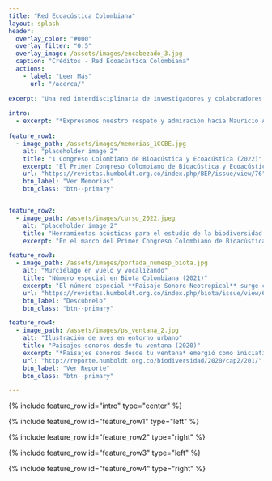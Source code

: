 ```yaml
---
title: "Red Ecoacústica Colombiana"
layout: splash
header:
  overlay_color: "#000"
  overlay_filter: "0.5"
  overlay_image: /assets/images/encabezado_3.jpg
  caption: "Créditos - Red Ecoacústica Colombiana"
  actions:
    - label: "Leer Más"
      url: "/acerca/"

excerpt: "Una red interdisciplinaria de investigadores y colaboradores comprometidos en explorar la intersección entre la acústica y la ecología, amplificando el conocimiento sobre la relación entre el sonido y el entorno natural."
      
intro: 
  - excerpt: "*Expresamos nuestro respeto y admiración hacia Mauricio Álvarez Rebolledo. Debido a su invaluable contribución a las colecciones biológicas del país, es nuestro deber asegurarnos de que su legado perdure eternamente.*"
  
feature_row1:
  - image_path: /assets/images/memorias_1CCBE.jpg
    alt: "placeholder image 2"
    title: "1 Congreso Colombiano de Bioacústica y Ecoacústica (2022)"
    excerpt: "El Primer Congreso Colombiano de Bioacústica y Ecoacústica (1CCBE) se llevó a cabo en la sede de Villa de Leyva del 25 al 28 de octubre de 2022 con la participación de 156 asistentes de diferentes regiones de Colombia y de investigadores de otros países como Paraguay, México, Estados Unidos, Francia e Inglaterra. Este fue el primer congreso dedicado a la bioacústica y la ecoacústica que se lleva a cabo en el país y el tercer país en Latinoamérica en organizar este tipo evento. En total, se presentaron 109 ponencias de 24 instituciones, brindando un estado del arte del avance científico con actores a nivel nacional e internacional. El 1CCBE se dividió en cinco simposios :  a) Arte sonoro, b) Monitoreo acústico para la conservación, c) Taxonomía integrativa y evolución, d) Metodologías de análisis cuantitativo, y e) Biomecánica, neuroetologia y comportamiento. Este evento evidenció que la bioacústica y la ecoacústica son ejes transversales que permiten integrar herpetólogos, ornitólogos, mastozoólogos, entomólogos, ingenieros y artistas para comprender cómo los sonidos naturales tejen los hilos de la tela de la vida."
    url: "https://revistas.humboldt.org.co/index.php/BEP/issue/view/76"
    btn_label: "Ver Memorias"
    btn_class: "btn--primary"


feature_row2:
  - image_path: /assets/images/curso_2022.jpeg
    alt: "placeholder image 2"
    title: "Herramientas acústicas para el estudio de la biodiversidad (2022)"
    excerpt: "En el marco del Primer Congreso Colombiano de Bioacústica y Ecoacústica se realizó el curso titulado *Herramientas acústicas para el estudio de la biodiversidad*. En la Reserva Natural Rogitama se reunieron profesionales de diversas disciplinas, para aprender acerca de herramientas metodológicas acústicas aplicables al estudio y monitoreo de la biodiversidad. El curso contó con la participación de un equipo de instructores que han trabajado durante muchos años en este campo, incluyendo al ornitólogo Mauricio Álvarez Rebolledo, creador de la Colección de Sonidos Ambientales, quien compartió su experiencia y maravilló a los asistentes con piezas de historia natural vinculadas a señales acústicas disponibles en la Colección. Finalmente, los asistentes desarrollaron proyectos cortos de investigación que les ayudaron a afianzar sus conocimientos de manera práctica. Este curso, constituye la continuación de una serie de esfuerzos que desde el Instituto Humboldt y la Red Colombiana de Ecoacústica, se han realizado para generar generaciones cada vez más interesadas en el uso de nuevas tecnologías para el desarrollo de investigaciones o piezas de divulgación científica."

feature_row3:
  - image_path: /assets/images/portada_numesp_biota.jpg
    alt: "Murciélago en vuelo y vocalizando"
    title: "Número especial en Biota Colombiana (2021)"
    excerpt: "El número especial **Paisaje Sonoro Neotropical** surge como una colaboración entre la Red Ecoacustica Colombiana, La Fundación Reserva Natural la Palmita y el Instituto Humboldt. Este número especial, de la revista Biota Colombiana, reúne 13 artículos sobre una variedad de temas relacionados con el uso del sonido para estudiar el medio ambiente en Latino América. El número cuenta con esfuerzos en todas las dimensiones, desde trabajos metodológicos, ciencia de datos, y aplicaciones en ecología y conservación. La colaboración en este proyecto fue muy valiosa y contó con la participación de muchas instituciones de diferentes países. Este número especial representa un avance significativo en nuestro entendimiento de la bioacústica y su importancia en la comprensión de los ecosistemas y la conservación de la biodiversidad."
    url: "https://revistas.humboldt.org.co/index.php/biota/issue/view/69"
    btn_label: "Descúbrelo"
    btn_class: "btn--primary"

feature_row4:
  - image_path: /assets/images/ps_ventana_2.jpg
    alt: "Ilustración de aves en entorno urbano"
    title: "Paisajes sonoros desde tu ventana (2020)"
    excerpt: "*Paisajes sonoros desde tu ventana* emergió como iniciativa de ciencia participativa ante la necesidad de comprender qué cambios experimentaban los paisajes sonoros durante el aislamiento preventivo por la pandemia del COVID-19 durante el año 2020. Para ello, 208 ciudadanos científicos de 20 departamentos del país realizaron grabaciones de audio en todo el territorio nacional, durante dos momentos claves del aislamiento preventivo: 1) aislamiento estricto, 2) reactivación gradual de actividades. La iniciativa posibilitó, por primera vez y a nivel nacional, evidenciar los efectos generados por las actividades humanas y el nivel de urbanización en el paisaje sonoro. Con la relajación de las medidas de confinamiento (periodo de confinamiento parcial), el aumento de actividades humanas se reflejó en una dominancia de sonidos antrópicos, en particular del transporte motorizado. Las ciudades también mostraron diferencias significativas en la composición de sus paisajes sonoros. En Bogotá los sonidos de la vida silvestre fueron representados mayoritariamente por las aves, mientras que en las otras ciudades se registró una mayor diversidad de sonidos silvestres, donde las ciudades más pequeñas tuvieron un mayor aporte de sonidos de otros grupos, como insectos y anfibios."
    url: "http://reporte.humboldt.org.co/biodiversidad/2020/cap2/201/"
    btn_label: "Ver Reporte"
    btn_class: "btn--primary"

---
```


{% include feature_row id="intro" type="center" %}

{% include feature_row id="feature_row1" type="left" %}

{% include feature_row id="feature_row2" type="right" %}

{% include feature_row id="feature_row3" type="left" %}

{% include feature_row id="feature_row4" type="right" %}
